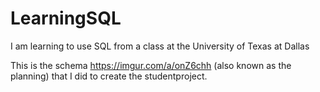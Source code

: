 # LearningSQL
I am learning to use SQL from a class at the University of Texas at Dallas


This is the schema https://imgur.com/a/onZ6chh (also known as the planning) that I did to create the studentproject.
